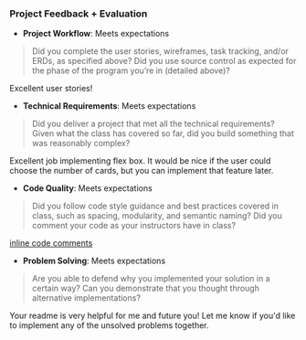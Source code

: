 ### Project Feedback + Evaluation

* __Project Workflow__: Meets expectations

>Did you complete the user stories, wireframes, task tracking, and/or ERDs, as specified above? Did you use source control as expected for the phase of the program you’re in (detailed above)?

Excellent user stories!

* __Technical Requirements__: Meets expectations

>Did you deliver a project that met all the technical requirements? Given what the class has covered so far, did you build something that was reasonably complex?

Excellent job implementing flex box. It would be nice if the user could choose the number of cards, but you can implement that feature later.

* __Code Quality__: Meets expectations

>Did you follow code style guidance and best practices covered in class, such as spacing, modularity, and semantic naming? Did you comment your code as your instructors have in class?

[inline code comments](https://github.com/jshawl/ceisen-project1/commit/e072f24183113e153d72e57f72236b91bc417c8c)

* __Problem Solving__: Meets expectations

>Are you able to defend why you implemented your solution in a certain way? Can you demonstrate that you thought through alternative implementations?

Your readme is very helpful for me and future you! Let me know if you'd like to implement any of the unsolved problems together.
